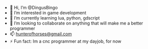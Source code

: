 - 👋 Hi, I’m @DingusBingo
- 👀 I’m interested in game development
- 🌱 I’m currently learning lua, python, gdscript
- 💞️ I’m looking to collaborate on anything that will make me a better programmer
- 📫 hunterofhorses@gmail.com
- ⚡ Fun fact: Im a cnc programmer at my dayjob, for now

<!---
DingusBingo/DingusBingo is a ✨ special ✨ repository because its `README.md` (this file) appears on your GitHub profile.
You can click the Preview link to take a look at your changes.
--->
